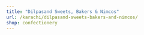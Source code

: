 ```yaml
---
title: "Dilpasand Sweets, Bakers & Nimcos"
url: /karachi/dilpasand-sweets-bakers-and-nimcos/
shop: confectionery
---
```


